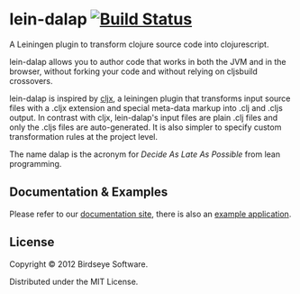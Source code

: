 # lein-dalap [![Build Status](https://secure.travis-ci.org/BirdseyeSoftware/lein-dalap.png?branch=master)](https://travis-ci.org/BirdseyeSoftware/lein-dalap)

A Leiningen plugin to transform clojure source code into
clojurescript.

lein-dalap allows you to author code that works in both the JVM and in
the browser, without forking your code and without relying on
cljsbuild crossovers.

lein-dalap is inspired by [cljx](https://github.com/lynaghk/cljx), a
leiningen plugin that transforms input source files with a .cljx
extension and special meta-data markup into .clj and .cljs output. In
contrast with cljx, lein-dalap's input files are plain .clj files and
only the .cljs files are auto-generated. It is also simpler to specify
custom transformation rules at the project level.

The name dalap is the acronym for _Decide As Late As Possible_ from lean programming.

## Documentation & Examples

Please refer to our [documentation site][documentation_site], there is also an [example application][example].

## License

Copyright © 2012 Birdseye Software.

Distributed under the MIT License.

[documentation_site]:http://birdseye-sw.com/oss/lein-dalap/
[example]:http://github.com/BirdseyeSoftware/lein-dalap/tree/master/examples/hello_world
